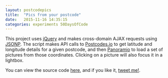 ```yaml
---
layout: postcodepics
title:  "Pics from your postcode"
date:   2015-11-16 14:35:15
categories: experiments 50DaysOfCode
---
```


This project uses [jQuery](http://jquery.com/) and makes cross-domain AJAX requests using [JSONP](https://en.wikipedia.org/wiki/JSONP). The script makes API calls to [Postcodes.io](http://postcodes.io/) to get latitude and longitude details for a given postcode, and then [Panoramio](http://www.panoramio.com/) to load a set of pictures from those coordinates. Clicking on a picture will also focus it in a lightbox.

You can view the source code [here](https://github.com/infratxt/infratxt.github.io/tree/master/project/postcodepics), and if you like it, [tweet me!](https://twitter.com/intent/tweet?text=%22Pics%20from%20your%20postcode%22%20http://localhost:4000/2015/picsfromyourpostcode%20via%20@corintxt).
